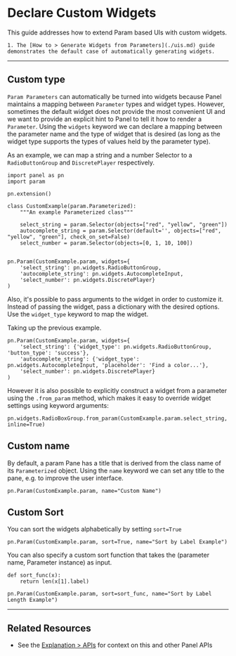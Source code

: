# Declare Custom Widgets

This guide addresses how to extend Param based UIs with custom widgets.

```{admonition} Prerequisites
1. The [How to > Generate Widgets from Parameters](./uis.md) guide demonstrates the default case of automatically generating widgets.
```

---

## Custom type

`Param Parameters` can automatically be turned into widgets because Panel maintains a mapping between `Parameter` types and widget types. However, sometimes the default widget does not provide the most convenient UI and we want to provide an explicit hint to Panel to tell it how to render a `Parameter`. Using the `widgets` keyword we can declare a mapping between the parameter name and the type of widget that is desired (as long as the widget type supports the types of values held by the parameter type).

As an example, we can map a string and a number Selector to a `RadioButtonGroup` and `DiscretePlayer` respectively.

```{pyodide}
import panel as pn
import param

pn.extension()

class CustomExample(param.Parameterized):
    """An example Parameterized class"""

    select_string = param.Selector(objects=["red", "yellow", "green"])
    autocomplete_string = param.Selector(default='', objects=["red", "yellow", "green"], check_on_set=False)
    select_number = param.Selector(objects=[0, 1, 10, 100])


pn.Param(CustomExample.param, widgets={
    'select_string': pn.widgets.RadioButtonGroup,
    'autocomplete_string': pn.widgets.AutocompleteInput,
    'select_number': pn.widgets.DiscretePlayer}
)
```

Also, it's possible to pass arguments to the widget in order to customize it. Instead of passing the widget, pass a dictionary with the desired options. Use the ``widget_type`` keyword to map the widget.

Taking up the previous example.

```{pyodide}
pn.Param(CustomExample.param, widgets={
    'select_string': {'widget_type': pn.widgets.RadioButtonGroup, 'button_type': 'success'},
    'autocomplete_string': {'widget_type': pn.widgets.AutocompleteInput, 'placeholder': 'Find a color...'},
    'select_number': pn.widgets.DiscretePlayer}
)
```

However it is also possible to explicitly construct a widget from a parameter using the `.from_param` method, which makes it easy to override widget settings using keyword arguments:

```{pyodide}
pn.widgets.RadioBoxGroup.from_param(CustomExample.param.select_string, inline=True)
```

## Custom name

By default, a param Pane has a title that is derived from the class name of its `Parameterized` object. Using the ``name`` keyword we can set any title to the pane, e.g. to improve the user interface.

```{pyodide}
pn.Param(CustomExample.param, name="Custom Name")
```

## Custom Sort

You can sort the widgets alphabetically by setting `sort=True`

```{pyodide}
pn.Param(CustomExample.param, sort=True, name="Sort by Label Example")
```

You can also specify a custom sort function that takes the (parameter name, Parameter instance) as input.

```{pyodide}
def sort_func(x):
    return len(x[1].label)

pn.Param(CustomExample.param, sort=sort_func, name="Sort by Label Length Example")
```

---

## Related Resources

- See the [Explanation > APIs](../../explanation/api/index.md) for context on this and other Panel APIs
